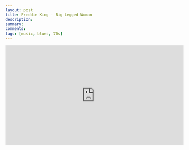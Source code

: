 ```yaml
---
layout: post
title: Freddie King - Big Legged Woman
description: 
summary: 
comments: 
tags: [music, blues, 70s]
---
```


<div class="youtube-embed-container">
	<iframe width="560" height="315" src="https://www.youtube.com/embed/HXXkD7Dvq_E" title="YouTube video player" frameborder="0" allow="accelerometer; autoplay; clipboard-write; encrypted-media; gyroscope; picture-in-picture" allowfullscreen></iframe>
</div>